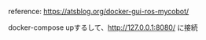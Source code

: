 reference: https://atsblog.org/docker-gui-ros-mycobot/


docker-compose upするして、http://127.0.0.1:8080/ に接続

